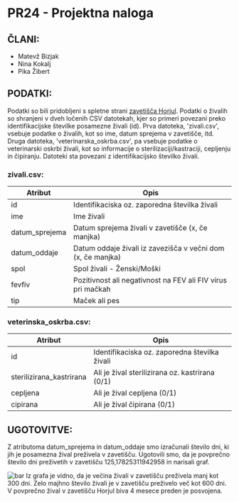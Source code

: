 # PR24 - Projektna naloga
## ČLANI:
- Matevž Bizjak
-  Nina Kokalj
- Pika Žibert

## PODATKI:
Podatki so bili pridobljeni s spletne strani [zavetišča Horjul](https://www.zavetisce-horjul.net/spet_doma.php).
Podatki o živalih so shranjeni v dveh ločenih CSV datotekah, kjer so primeri povezani preko identifikacijske številke posamezne živali (id). Prva datoteka, 'zivali.csv', vsebuje podatke o živalih, kot so ime, datum sprejema v zavetišče, itd. Druga datoteka, 'veterinarska_oskrba.csv', pa vsebuje podatke o veterinarski oskrbi živali, kot so informacije o sterilizaciji/kastraciji, cepljenju in čipiranju. Datoteki sta povezani z identifikacijsko številko živali.
### zivali.csv:
| Atribut  | Opis |  
| ------------- | ------------- |
| id  | Identifikaciska oz. zaporedna številka živali  |
| ime | Ime živali  |
| datum_sprejema | Datum sprejema živali v zavetišče (x, če manjka)  |
| datum_oddaje | Datum oddaje živali iz zavezišča v večni dom (x, če manjka)  |
| spol | Spol živali - Ženski/Moški  |
| fevfiv | Pozitivnost ali negativnost na FEV ali FIV virus pri mačkah  |
| tip | Maček ali pes  |

### veterinska_oskrba.csv:
| Atribut  | Opis |
| ------------- | ------------- |
| id | Identifikaciska oz. zaporedna številka živali  |
| sterilizirana_kastrirana | Ali je žival sterilizirana oz. kastrirana (0/1) |
| cepljena | Ali je žival cepljena (0/1)  |
| cipirana | Ali je žival čipirana (0/1)  |

## UGOTOVITVE:
Z atributoma datum_sprejema in datum_oddaje smo izračunali število dni, ki jih je posamezna žival preživela v zavetišču. Ugotovili smo, da je povprečno število dni preživetih v zavetišču 125,17825311942958 in narisali graf.

![bar](https://github.com/matevzb03/PR24MBPZNK/assets/162151394/e7c32963-90c0-4a04-9aaa-6eca52d8bf8a)
Iz grafa je vidno, da je večina živali v zavetišču preživela manj kot 300 dni. Zelo majhno število živali je v zavetišču preživelo več kot 600 dni. V povprečno žival v zavetišču Horjul biva 4 mesece preden je posvojena.

